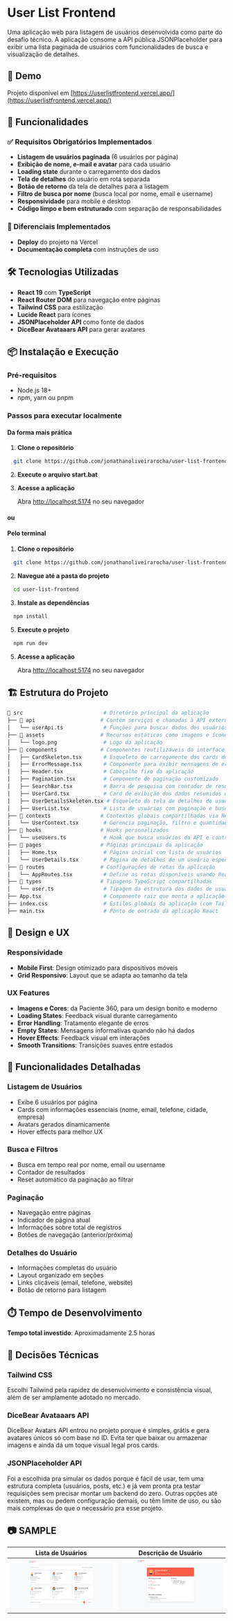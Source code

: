 # User List Frontend

Uma aplicação web para listagem de usuários desenvolvida como parte do desafio técnico. A aplicação consome a API pública JSONPlaceholder para exibir uma lista paginada de usuários com funcionalidades de busca e visualização de detalhes.


## 🌟 Demo

Projeto disponível em [https://userlistfrontend.vercel.app/](https://userlistfrontend.vercel.app/)


## 🚀 Funcionalidades

### ✅ Requisitos Obrigatórios Implementados

- **Listagem de usuários paginada** (6 usuários por página)
- **Exibição de nome, e-mail e avatar** para cada usuário
- **Loading state** durante o carregamento dos dados
- **Tela de detalhes** do usuário em rota separada
- **Botão de retorno** da tela de detalhes para a listagem
- **Filtro de busca por nome** (busca local por nome, email e username)
- **Responsividade** para mobile e desktop
- **Código limpo e bem estruturado** com separação de responsabilidades

### 🎯 Diferenciais Implementados

- **Deploy** do projeto na Vercel
- **Documentação completa** com instruções de uso

## 🛠️ Tecnologias Utilizadas

- **React 19** com **TypeScript** 
- **React Router DOM** para navegação entre páginas
- **Tailwind CSS** para estilização
- **Lucide React** para ícones
- **JSONPlaceholder API** como fonte de dados
- **DiceBear Avataaars API** para gerar avatares

## 📦 Instalação e Execução

### Pré-requisitos

- Node.js 18+ 
- npm, yarn ou pnpm

### Passos para executar localmente

#### Da forma mais prática

1. **Clone o repositório**
```bash
  git clone https://github.com/jonathanoliveirarocha/user-list-frontend
```
2. **Execute o arquivo start.bat**

3. **Acesse a aplicação**
   
   Abra [http://localhost:5174](http://localhost:5174) no seu navegador

#### ou

#### Pelo terminal
1. **Clone o repositório**
```bash
  git clone https://github.com/jonathanoliveirarocha/user-list-frontend
```
2. **Navegue até a pasta do projeto**
```bash
  cd user-list-frontend
```

3. **Instale as dependências**
```bash
  npm install
```

5. **Execute o projeto**
```bash
  npm run dev
```

5. **Acesse a aplicação**
   
   Abra [http://localhost:5174](http://localhost:5174) no seu navegador



## 🏗️ Estrutura do Projeto

```bash
📁 src                          # Diretório principal da aplicação
├── 📁 api                     # Contém serviços e chamadas à API externa
│   └── userApi.ts             # Funções para buscar dados dos usuários na API JSONPlaceholder
├── 📁 assets                  # Recursos estáticos como imagens e ícones
│   └── logo.png               # Logo da aplicação
├── 📁 components              # Componentes reutilizáveis da interface
│   ├── CardSkeleton.tsx       # Esqueleto de carregamento dos cards de usuários
│   ├── ErrorMessage.tsx       # Componente para exibir mensagens de erro
│   ├── Header.tsx             # Cabeçalho fixo da aplicação
│   ├── Pagination.tsx         # Componente de paginação customizado
│   ├── SearchBar.tsx          # Barra de pesquisa com contador de resultados
│   ├── UserCard.tsx           # Card de exibição dos dados resumidos do usuário
│   ├── UserDetailsSkeleton.tsx # Esqueleto da tela de detalhes do usuário
│   ├── UserList.tsx           # Lista de usuários com paginação e busca
├── 📁 contexts                # Contextos globais compartilhados via React Context API
│   └── UserContext.tsx        # Gerencia paginação, filtro e quantidade de usuários
├── 📁 hooks                   # Hooks personalizados
│   └── useUsers.ts            # Hook que busca usuários da API e controla estado de loading/erro
├── 📁 pages                   # Páginas principais da aplicação
│   ├── Home.tsx               # Página inicial com lista de usuários
│   └── UserDetails.tsx        # Página de detalhes de um usuário específico
├── 📁 routes                  # Configurações de rotas da aplicação
│   └── AppRoutes.tsx          # Define as rotas disponíveis usando React Router
├── 📁 types                   # Tipagens TypeScript compartilhadas
│   └── user.ts                # Tipagem da estrutura dos dados de usuário
├── App.tsx                    # Componente raiz que monta a aplicação
├── index.css                  # Estilos globais da aplicação (com Tailwind)
├── main.tsx                   # Ponto de entrada da aplicação React

```

## 🎨 Design e UX

### Responsividade
- **Mobile First**: Design otimizado para dispositivos móveis
- **Grid Responsivo**: Layout que se adapta ao tamanho da tela

### UX Features
- **Imagens e Cores**: da Paciente 360, para um design bonito e moderno 
- **Loading States**: Feedback visual durante carregamento
- **Error Handling**: Tratamento elegante de erros
- **Empty States**: Mensagens informativas quando não há dados
- **Hover Effects**: Feedback visual em interações
- **Smooth Transitions**: Transições suaves entre estados

## 📱 Funcionalidades Detalhadas

### Listagem de Usuários
- Exibe 6 usuários por página
- Cards com informações essenciais (nome, email, telefone, cidade, empresa)
- Avatars gerados dinamicamente
- Hover effects para melhor UX

### Busca e Filtros
- Busca em tempo real por nome, email ou username
- Contador de resultados
- Reset automático da paginação ao filtrar

### Paginação
- Navegação entre páginas
- Indicador de página atual
- Informações sobre total de registros
- Botões de navegação (anterior/próxima)

### Detalhes do Usuário
- Informações completas do usuário
- Layout organizado em seções
- Links clicáveis (email, telefone, website)
- Botão de retorno para listagem

## ⏱️ Tempo de Desenvolvimento

**Tempo total investido**: Aproximadamente 2.5 horas

## 🤔 Decisões Técnicas

### Tailwind CSS
Escolhi Tailwind pela rapidez de desenvolvimento e consistência visual, além de ser amplamente adotado no mercado.

### DiceBear Avataaars API
DiceBear Avatars API entrou no projeto porque é simples, grátis e gera avatares únicos só com base no ID. Evita ter que baixar ou armazenar imagens e ainda dá um toque visual legal pros cards.

### JSONPlaceholder API
 Foi a escolhida pra simular os dados porque é fácil de usar, tem uma estrutura completa (usuários, posts, etc.) e já vem pronta pra testar requisições sem precisar montar um backend do zero. Outras opções até existem, mas ou pedem configuração demais, ou têm limite de uso, ou são mais complexas do que o necessário pra esse projeto.

## 📷 SAMPLE

| Lista de Usuários | Descrição de Usuário |
|-------|--------|
| ![Lista de Usuários](./SAMPLE/sample-user-list.png) | ![Descrição de Usuário](./SAMPLE/sample-user-description.png) |
